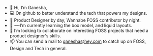 - 👋 Hi, I’m Ganesha,
- 💻 On github to better understand the tech that powers my designs.
- 💼 Product Designer by day, Wannabe FOSS contributor by night. 
- 🌱 ~~I’m currently learning the box model, and liquid layouts.
- 💞️ I’m looking to collaborate on interesting FOSS projects that need a product designer's skills.
- 📫 You can send a mail to ganesha@hey.com to catch up on FOSS, Design and Tech in general.

<!---
shastryblr/shastryblr is a ✨ special ✨ repository because its `README.md` (this file) appears on your GitHub profile.
You can click the Preview link to take a look at your changes.
--->
